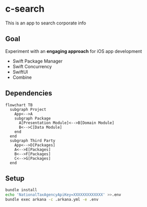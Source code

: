 # c-search
This is an app to search corporate info

## Goal
Experiment with an **engaging approach** for iOS app development
- Swift Package Manager
- Swift Concurrency
- SwiftUI
- Combine

## Dependencies
```mermaid
flowchart TB
  subgraph Project
    App<-->A
    subgraph Package
      A[Presentation Module]<-->B[Domain Module]
      B<-->C[Data Module]
    end
  end
  subgraph Third Party
    App<-->D[Packages]
    A<-->E[Packages]
    B<-->F[Packages]
    C<-->G[Packages]
  end
```

## Setup
```sh
bundle install
echo 'NationalTaxAgencyApiKey=XXXXXXXXXXXXX' >>.env
bundle exec arkana -c .arkana.yml -e .env
```
